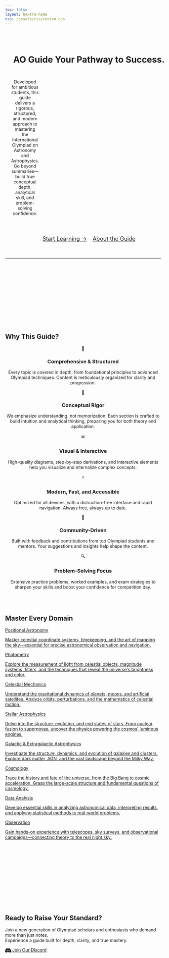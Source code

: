 ```yaml
---
toc: false
layout: hextra-home
css: /assets/css/custom.css
---
```


<div class="ao-hero" style="display:block;width:100%;padding:4vw 0;">
  <div class="ao-hero-content" style="width:100%;padding:0 2vw;text-align:center;">
    <h1 class="ao-title">
      <span class="ao-gradient">AO Guide</span>
      Your Pathway to Success.
    </h1>
    <div style="display:flex;align-items:center;gap:12vw;margin:2rem 0;">
      <div style="flex:1;">
        <p class="ao-subtitle">
          Developed for ambitious students, this guide delivers a rigorous, structured, and modern approach to mastering the International Olympiad on Astronomy and Astrophysics.<br>
          Go beyond summaries—build true conceptual depth, analytical skill, and problem-solving confidence.
        </p>
      </div>
      <div class="ao-visual" style="flex:0 0 300px;display:flex;align-items:center;justify-content:center;">
        <div class="ao-animation">
          <div class="ao-star ao-star-1"></div>
          <div class="ao-star ao-star-2"></div>
          <div class="ao-star ao-star-3"></div>
          <div class="ao-star ao-star-4"></div>
          <div class="ao-planet"></div>
          <div class="ao-orbit"></div>
        </div>
      </div>
    </div>
    <div class="ao-buttons" style="display:flex;gap:1.2rem;flex-wrap:wrap;justify-content:center;margin-top:3rem;">
      <a href="/aoguide/guide" class="ao-btn-primary" style="font-size:1.13rem;">Start Learning →</a>
      <a href="/aoguide/about" class="ao-btn-secondary" style="font-size:1.13rem;">About the Guide</a>
    </div>
  </div>
</div>

---

<div style="margin-top: 15rem;"></div>

<h2 class="ao-section-title">Why This Guide?</h2>

<div class="ao-features" style="text-align:center;">
  <div class="ao-feature">
    <div class="ao-icon">🌟</div>
    <h3>Comprehensive & Structured</h3>
    <p>Every topic is covered in depth, from foundational principles to advanced Olympiad techniques. Content is meticulously organized for clarity and progression.</p>
  </div>
  <div class="ao-feature">
    <div class="ao-icon">🧠</div>
    <h3>Conceptual Rigor</h3>
    <p>We emphasize understanding, not memorization. Each section is crafted to build intuition and analytical thinking, preparing you for both theory and application.</p>
  </div>
  <div class="ao-feature">
    <div class="ao-icon">📊</div>
    <h3>Visual & Interactive</h3>
    <p>High-quality diagrams, step-by-step derivations, and interactive elements help you visualize and internalize complex concepts.</p>
  </div>
  <div class="ao-feature">
    <div class="ao-icon">⚡</div>
    <h3>Modern, Fast, and Accessible</h3>
    <p>Optimized for all devices, with a distraction-free interface and rapid navigation. Always free, always up to date.</p>
  </div>
  <div class="ao-feature">
    <div class="ao-icon">🤝</div>
    <h3>Community-Driven</h3>
    <p>Built with feedback and contributions from top Olympiad students and mentors. Your suggestions and insights help shape the content.</p>
  </div>
  <div class="ao-feature">
    <div class="ao-icon">🔍</div>
    <h3>Problem-Solving Focus</h3>
    <p>Extensive practice problems, worked examples, and exam strategies to sharpen your skills and boost your confidence for competition day.</p>
  </div>
</div>

<div style="margin-top: 5rem;"></div>

<h2 class="ao-section-title">Master Every Domain</h2>

<div class="ao-topics">
  <a class="ao-topic" href="/aoguide/guide/positional-astronomy" style="background-image:url('./assets/images/start/celestial-sphere.png');">
    <div>
      <div class="ao-topic-header">
        Positional Astronomy
      </div>
      <p>Master celestial coordinate systems, timekeeping, and the art of mapping the sky—essential for precise astronomical observation and navigation.</p>
    </div>
  </a>
  <a class="ao-topic" href="/aoguide/guide/photometry" style="background-image:url('./assets/images/start/star.png');">
    <div>
      <div class="ao-topic-header">
        Photometry
      </div>
      <p>Explore the measurement of light from celestial objects, magnitude systems, filters, and the techniques that reveal the universe's brightness and color.</p>
    </div>
  </a>
  <a class="ao-topic" href="/aoguide/guide/celestial-mechanics" style="background-image:url('./assets/images/start/precession.png');">
    <div>
      <div class="ao-topic-header">
        Celestial Mechanics
      </div>
      <p>Understand the gravitational dynamics of planets, moons, and artificial satellites. Analyze orbits, perturbations, and the mathematics of celestial motion.</p>
    </div>
  </a>
  <a class="ao-topic" href="/aoguide/guide/stellar-astrophysics" style="background-image:url('./assets/images/start/sun.png');">
    <div>
      <div class="ao-topic-header">
        Stellar Astrophysics
      </div>
      <p>Delve into the structure, evolution, and end states of stars. From nuclear fusion to supernovae, uncover the physics powering the cosmos' luminous engines.</p>
    </div>
  </a>
  <a class="ao-topic" href="/aoguide/guide/galactic-extragalactic-astrophysics/" style="background-image:url('./assets/images/start/galaxy.png');">
    <div>
      <div class="ao-topic-header">
        Galactic & Extragalactic Astrophysics
      </div>
      <p>Investigate the structure, dynamics, and evolution of galaxies and clusters. Explore dark matter, AGN, and the vast landscape beyond the Milky Way.</p>
    </div>
  </a>
  <a class="ao-topic" href="/aoguide/guide/galactic-extragalactic-astrophysics/" style="background-image:url('./assets/images/start/cosmology.png');">
    <div>
      <div class="ao-topic-header">
        Cosmology
      </div>
      <p>Trace the history and fate of the universe, from the Big Bang to cosmic acceleration. Grasp the large-scale structure and fundamental questions of cosmology.</p>
    </div>
  </a>
  <a class="ao-topic" href="/aoguide/guide/data-analysis" style="background-image:url('./assets/images/start/lightcurve.png');">
    <div>
      <div class="ao-topic-header">
        Data Analysis
      </div>
      <p>Develop essential skills in analyzing astronomical data, interpreting results, and applying statistical methods to real-world problems.</p>
    </div>
  </a>
  <a class="ao-topic" href="/aoguide/guide/observation" style="background-image:url('./assets/images/start/sky.png');">
    <div>
      <div class="ao-topic-header">
        Observation
      </div>
      <p>Gain hands-on experience with telescopes, sky surveys, and observational campaigns—connecting theory to the real night sky.</p>
    </div>
  </a>
</div>

<div style="margin-top: 15rem;"></div>

<div class="ao-cta">
  <h2>Ready to Raise Your Standard?</h2>
  <p>
    Join a new generation of Olympiad scholars and enthusiasts who demand more than just notes.<br>
    Experience a guide built for depth, clarity, and true mastery.
  </p>
  <a href="https://discord.gg/bV8bxvTmzU" class="ao-btn-cta" target="_blank" rel="noopener">
    <svg style="width:1.35em;height:1.35em;vertical-align:middle;" viewBox="0 0 24 24" fill="currentColor" aria-hidden="true">
      <path d="M20.317 4.3698a19.7913 19.7913 0 0 0-4.8851-1.5152.0741.0741 0 0 0-.0785.0371c-.211.3753-.4447.8648-.6083 1.2495-1.8447-.2762-3.68-.2762-5.4868 0-.1636-.3933-.4058-.8742-.6177-1.2495a.077.077 0 0 0-.0785-.0371A19.7363 19.7363 0 0 0 3.677 4.3698a.0699.0699 0 0 0-.0321.0277C.5334 9.0458-.319 13.5799.0992 18.0578a.0824.0824 0 0 0 .0312.0561c2.0528 1.5076 4.0413 2.4228 5.9929 3.0294a.0777.0777 0 0 0 .0842-.0276c.4616-.6304.8731-1.2952 1.226-1.9942a.076.076 0 0 0-.0416-.1057c-.6528-.2476-1.2743-.5495-1.8722-.8923a.077.077 0 0 1-.0076-.1277c.1258-.0943.2517-.1923.3718-.2914a.0743.0743 0 0 1 .0776-.0105c3.9278 1.7933 8.18 1.7933 12.0614 0a.0739.0739 0 0 1 .0785.0095c.1202.099.246.1981.3728.2924a.077.077 0 0 1-.0066.1276 12.2986 12.2986 0 0 1-1.8732.8914.0766.0766 0 0 0-.0407.1067c.3604.698.7719 1.3628 1.225 1.9932a.076.076 0 0 0 .0842.0286c1.961-.6067 3.9495-1.5219 6.0023-3.0294a.077.077 0 0 0 .0313-.0552c.5004-5.177-.8382-9.6739-3.5485-13.6601a.061.061 0 0 0-.0312-.0286ZM8.02 15.3312c-1.1835 0-2.1569-1.0857-2.1569-2.419 0-1.3332.9555-2.4189 2.157-2.4189 1.2108 0 2.1757 1.0952 2.1568 2.419 0 1.3332-.9555 2.4189-2.1569 2.4189Zm7.9748 0c-1.1836 0-2.1569-1.0857-2.1569-2.419 0-1.3332.9554-2.4189 2.1569-2.4189 1.2108 0 2.1757 1.0952 2.1568 2.419 0 1.3332-.946 2.4189-2.1568 2.4189Z"/>
    </svg>
    Join Our Discord
  </a>
</div>
